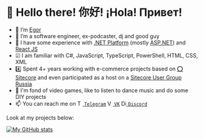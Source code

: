 # 👋 Hello there! 你好! ¡Hola! Привет!
- 👤 I’m [Egor](https://egorantonov.t.me)
- 👀 I’m a software engineer, ex-podcaster, dj and good guy
- 🌱 I have some experience with [.NET Platform](https://dotnet.microsoft.com) (mostly [ASP.NET](https://dotnet.microsoft.com/apps/aspnet)) and [React JS](https://reactjs.org/)
- ☑ I am familiar with С#, JavaScript, TypeScript, PowerShell, HTML, CSS, XML
- 4️⃣ Spent 4+ years working with e-commerce projects based on [⭕ Sitecore](https://www.sitecore.com) and even participated as a host on a [Sitecore User Group Russia](https://epa.ms/sug)
- 💞️ I'm fond of video games, like to listen to dance music and do some DIY projects
- 📫 You can reach me on
<a href="https://egorantonov.t.me" alt="Telegram"><img height="14" alt="Telegram" src="https://telegram.org/img/website_icon.svg" title="Telegram"> <code>Telegram</a></code>
<a href="https://vk.com/antonov" alt="VK"><img height="14" alt="VK" src="https://vk.com/images/icons/favicons/fav_logo.ico" title="VK"> <code>VK</a></code>
<a href="https://discordapp.com/users/928745796533354567" alt="Discord"><img height="14" alt="Discord" src="https://discord.com/assets/ec2c34cadd4b5f4594415127380a85e6.ico" title="Discord"> <code>Discord</a></code>

Look at my projects below:

[![My GitHub stats](https://github-readme-stats.vercel.app/api?username=egorantonov&show_icons=true&count_private=true&include_all_commits=true&theme=material-palenight)](https://github.com/egorantonov)
<!---
egorantonov/egorantonov is a ✨ special ✨ repository because its `README.md` (this file) appears on your GitHub profile.
You can click the Preview link to take a look at your changes.
--->
